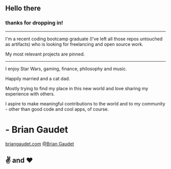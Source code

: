 ## Hello there
### thanks for dropping in!

---

I'm a recent coding bootcamp graduate (I've left all those repos untouched as artifacts) who is looking for freelancing and open source work.

My most relevant projects are pinned.

---

I enjoy Star Wars, gaming, finance, philosophy and music.

Happily married and a cat dad.

Mostly trying to find my place in this new world and love sharing my experience with others.

I aspire to make meaningful contributions to the world and to my community - other than good code and cool apps, of course.

# - Brian Gaudet

[briangaudet.com](https://www.briangaudet.com)
[@Brian Gaudet](https://twitter.com/bgaudet421)

## :v: and :heart:


<!--
**Gaudet-B/Gaudet-B** is a ✨ _special_ ✨ repository because its `README.md` (this file) appears on your GitHub profile.

Here are some ideas to get you started:

- 🔭 I’m currently working on ...
- 🌱 I’m currently learning ...
- 👯 I’m looking to collaborate on ...
- 🤔 I’m looking for help with ...
- 💬 Ask me about ...
- 📫 How to reach me: ...
- 😄 Pronouns: ...
- ⚡ Fun fact: ...
-->
